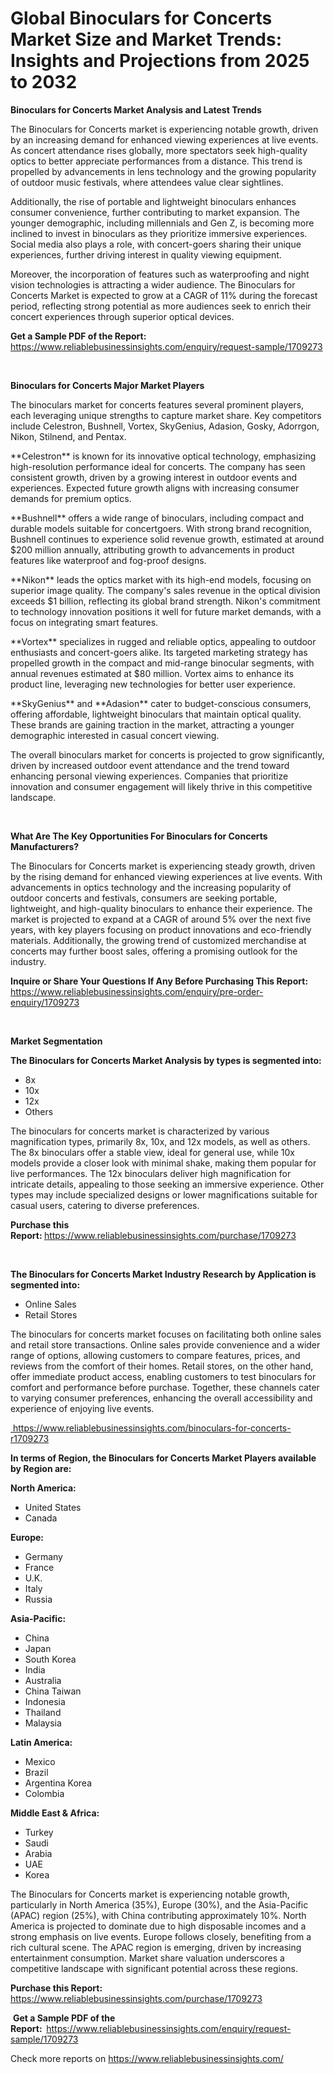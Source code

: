 <p><h1>Global Binoculars for Concerts Market Size and Market Trends: Insights and Projections from 2025 to 2032</h1></p><p><strong>Binoculars for Concerts Market Analysis and Latest Trends</strong></p>
<p><p>The Binoculars for Concerts market is experiencing notable growth, driven by an increasing demand for enhanced viewing experiences at live events. As concert attendance rises globally, more spectators seek high-quality optics to better appreciate performances from a distance. This trend is propelled by advancements in lens technology and the growing popularity of outdoor music festivals, where attendees value clear sightlines. </p><p>Additionally, the rise of portable and lightweight binoculars enhances consumer convenience, further contributing to market expansion. The younger demographic, including millennials and Gen Z, is becoming more inclined to invest in binoculars as they prioritize immersive experiences. Social media also plays a role, with concert-goers sharing their unique experiences, further driving interest in quality viewing equipment. </p><p>Moreover, the incorporation of features such as waterproofing and night vision technologies is attracting a wider audience. The Binoculars for Concerts Market is expected to grow at a CAGR of 11% during the forecast period, reflecting strong potential as more audiences seek to enrich their concert experiences through superior optical devices.</p></p>
<p><strong>Get a Sample PDF of the Report:&nbsp;</strong> <a href="https://www.reliablebusinessinsights.com/enquiry/request-sample/1709273?utm_campaign=3494&utm_medium=2&utm_source=Github&utm_content=ia&utm_term=04042025&utm_id=binoculars-for-concerts">https://www.reliablebusinessinsights.com/enquiry/request-sample/1709273</a></p>
<p>&nbsp;</p>
<p><strong>Binoculars for Concerts Major Market Players</strong></p>
<p><p>The binoculars market for concerts features several prominent players, each leveraging unique strengths to capture market share. Key competitors include Celestron, Bushnell, Vortex, SkyGenius, Adasion, Gosky, Adorrgon, Nikon, Stilnend, and Pentax.</p><p>**Celestron** is known for its innovative optical technology, emphasizing high-resolution performance ideal for concerts. The company has seen consistent growth, driven by a growing interest in outdoor events and experiences. Expected future growth aligns with increasing consumer demands for premium optics.</p><p>**Bushnell** offers a wide range of binoculars, including compact and durable models suitable for concertgoers. With strong brand recognition, Bushnell continues to experience solid revenue growth, estimated at around $200 million annually, attributing growth to advancements in product features like waterproof and fog-proof designs.</p><p>**Nikon** leads the optics market with its high-end models, focusing on superior image quality. The company's sales revenue in the optical division exceeds $1 billion, reflecting its global brand strength. Nikon's commitment to technology innovation positions it well for future market demands, with a focus on integrating smart features.</p><p>**Vortex** specializes in rugged and reliable optics, appealing to outdoor enthusiasts and concert-goers alike. Its targeted marketing strategy has propelled growth in the compact and mid-range binocular segments, with annual revenues estimated at $80 million. Vortex aims to enhance its product line, leveraging new technologies for better user experience.</p><p>**SkyGenius** and **Adasion** cater to budget-conscious consumers, offering affordable, lightweight binoculars that maintain optical quality. These brands are gaining traction in the market, attracting a younger demographic interested in casual concert viewing.</p><p>The overall binoculars market for concerts is projected to grow significantly, driven by increased outdoor event attendance and the trend toward enhancing personal viewing experiences. Companies that prioritize innovation and consumer engagement will likely thrive in this competitive landscape.</p></p>
<p>&nbsp;</p>
<p><strong>What Are The Key Opportunities For Binoculars for Concerts Manufacturers?</strong></p>
<p><p>The Binoculars for Concerts market is experiencing steady growth, driven by the rising demand for enhanced viewing experiences at live events. With advancements in optics technology and the increasing popularity of outdoor concerts and festivals, consumers are seeking portable, lightweight, and high-quality binoculars to enhance their experience. The market is projected to expand at a CAGR of around 5% over the next five years, with key players focusing on product innovations and eco-friendly materials. Additionally, the growing trend of customized merchandise at concerts may further boost sales, offering a promising outlook for the industry.</p></p>
<p><strong>Inquire or Share Your Questions If Any Before Purchasing This Report:</strong> <a href="https://www.reliablebusinessinsights.com/enquiry/pre-order-enquiry/1709273?utm_campaign=3494&utm_medium=2&utm_source=Github&utm_content=ia&utm_term=04042025&utm_id=binoculars-for-concerts">https://www.reliablebusinessinsights.com/enquiry/pre-order-enquiry/1709273</a></p>
<p>&nbsp;</p>
<p><strong>Market Segmentation</strong></p>
<p><strong>The Binoculars for Concerts Market Analysis by types is segmented into:</strong></p>
<p><ul><li>8x</li><li>10x</li><li>12x</li><li>Others</li></ul></p>
<p><p>The binoculars for concerts market is characterized by various magnification types, primarily 8x, 10x, and 12x models, as well as others. The 8x binoculars offer a stable view, ideal for general use, while 10x models provide a closer look with minimal shake, making them popular for live performances. The 12x binoculars deliver high magnification for intricate details, appealing to those seeking an immersive experience. Other types may include specialized designs or lower magnifications suitable for casual users, catering to diverse preferences.</p></p>
<p><strong>Purchase this Report:&nbsp;</strong><a href="https://www.reliablebusinessinsights.com/purchase/1709273?utm_campaign=3494&utm_medium=2&utm_source=Github&utm_content=ia&utm_term=04042025&utm_id=binoculars-for-concerts">https://www.reliablebusinessinsights.com/purchase/1709273</a></p>
<p>&nbsp;</p>
<p><strong>The Binoculars for Concerts Market Industry Research by Application is segmented into:</strong></p>
<p><ul><li>Online Sales</li><li>Retail Stores</li></ul></p>
<p><p>The binoculars for concerts market focuses on facilitating both online sales and retail store transactions. Online sales provide convenience and a wider range of options, allowing customers to compare features, prices, and reviews from the comfort of their homes. Retail stores, on the other hand, offer immediate product access, enabling customers to test binoculars for comfort and performance before purchase. Together, these channels cater to varying consumer preferences, enhancing the overall accessibility and experience of enjoying live events.</p></p>
<p><a href="https://www.reliablebusinessinsights.com/binoculars-for-concerts-r1709273?utm_campaign=3494&utm_medium=2&utm_source=Github&utm_content=ia&utm_term=04042025&utm_id=binoculars-for-concerts">&nbsp;https://www.reliablebusinessinsights.com/binoculars-for-concerts-r1709273</a></p>
<p><strong>In terms of Region, the Binoculars for Concerts Market Players available by Region are:</strong></p>
<p>
    <p> <strong> North America: </strong>
        <ul>
            <li>United States</li>
            <li>Canada</li>
        </ul>
        </p> 
    <p> <strong> Europe: </strong>
        <ul>
            <li>Germany</li>
            <li>France</li>
            <li>U.K.</li>
            <li>Italy</li>
            <li>Russia</li>
        </ul>
        </p> 
    <p> <strong> Asia-Pacific: </strong>
        <ul>
            <li>China</li>
            <li>Japan</li>
            <li>South Korea</li>
            <li>India</li>
            <li>Australia</li>
            <li>China Taiwan</li>
            <li>Indonesia</li>
            <li>Thailand</li>
            <li>Malaysia</li>
        </ul>
        </p> 
    <p> <strong> Latin America: </strong>
        <ul>
            <li>Mexico</li>
            <li>Brazil</li>
            <li>Argentina Korea</li>
            <li>Colombia</li>
        </ul>
        </p> 
    <p> <strong> Middle East & Africa: </strong>
        <ul>
            <li>Turkey</li>
            <li>Saudi</li>
            <li>Arabia</li>
            <li>UAE</li>
            <li>Korea</li>
        </ul>
    </p>
    </p>
<p><p>The Binoculars for Concerts market is experiencing notable growth, particularly in North America (35%), Europe (30%), and the Asia-Pacific (APAC) region (25%), with China contributing approximately 10%. North America is projected to dominate due to high disposable incomes and a strong emphasis on live events. Europe follows closely, benefiting from a rich cultural scene. The APAC region is emerging, driven by increasing entertainment consumption. Market share valuation underscores a competitive landscape with significant potential across these regions.</p></p>
<p><strong>Purchase this Report: </strong><a href="https://www.reliablebusinessinsights.com/purchase/1709273?utm_campaign=3494&utm_medium=2&utm_source=Github&utm_content=ia&utm_term=04042025&utm_id=binoculars-for-concerts">https://www.reliablebusinessinsights.com/purchase/1709273</a></p>
<p>&nbsp;<strong>Get a Sample PDF of the Report:&nbsp;&nbsp;</strong><a href="https://www.reliablebusinessinsights.com/enquiry/request-sample/1709273?utm_campaign=3494&utm_medium=2&utm_source=Github&utm_content=ia&utm_term=04042025&utm_id=binoculars-for-concerts">https://www.reliablebusinessinsights.com/enquiry/request-sample/1709273</a></p>
<p><strong></strong></p>
<p>Check more reports on <a href="https://www.reliablebusinessinsights.com/?utm_campaign=3494&utm_medium=2&utm_source=Github&utm_content=ia&utm_term=04042025&utm_id=binoculars-for-concerts">https://www.reliablebusinessinsights.com/</a></p>